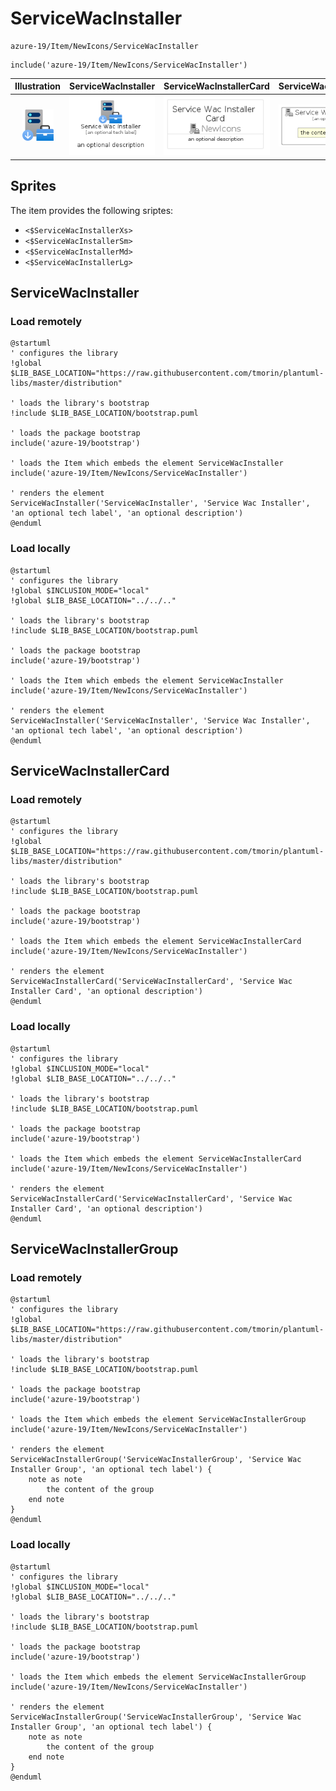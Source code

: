 # ServiceWacInstaller


```text
azure-19/Item/NewIcons/ServiceWacInstaller
```

```text
include('azure-19/Item/NewIcons/ServiceWacInstaller')
```



| Illustration | ServiceWacInstaller | ServiceWacInstallerCard | ServiceWacInstallerGroup |
| :---: | :---: | :---: | :---: |
| ![illustration for Illustration](../../../azure-19/Item/NewIcons/ServiceWacInstaller.png) | ![illustration for ServiceWacInstaller](../../../azure-19/Item/NewIcons/ServiceWacInstaller.Local.png) | ![illustration for ServiceWacInstallerCard](../../../azure-19/Item/NewIcons/ServiceWacInstallerCard.Local.png) | ![illustration for ServiceWacInstallerGroup](../../../azure-19/Item/NewIcons/ServiceWacInstallerGroup.Local.png) |



## Sprites
The item provides the following sriptes:

- `<$ServiceWacInstallerXs>`
- `<$ServiceWacInstallerSm>`
- `<$ServiceWacInstallerMd>`
- `<$ServiceWacInstallerLg>`





## ServiceWacInstaller

### Load remotely
```plantuml
@startuml
' configures the library
!global $LIB_BASE_LOCATION="https://raw.githubusercontent.com/tmorin/plantuml-libs/master/distribution"

' loads the library's bootstrap
!include $LIB_BASE_LOCATION/bootstrap.puml

' loads the package bootstrap
include('azure-19/bootstrap')

' loads the Item which embeds the element ServiceWacInstaller
include('azure-19/Item/NewIcons/ServiceWacInstaller')

' renders the element
ServiceWacInstaller('ServiceWacInstaller', 'Service Wac Installer', 'an optional tech label', 'an optional description')
@enduml
```

### Load locally
```plantuml
@startuml
' configures the library
!global $INCLUSION_MODE="local"
!global $LIB_BASE_LOCATION="../../.."

' loads the library's bootstrap
!include $LIB_BASE_LOCATION/bootstrap.puml

' loads the package bootstrap
include('azure-19/bootstrap')

' loads the Item which embeds the element ServiceWacInstaller
include('azure-19/Item/NewIcons/ServiceWacInstaller')

' renders the element
ServiceWacInstaller('ServiceWacInstaller', 'Service Wac Installer', 'an optional tech label', 'an optional description')
@enduml
```

## ServiceWacInstallerCard

### Load remotely
```plantuml
@startuml
' configures the library
!global $LIB_BASE_LOCATION="https://raw.githubusercontent.com/tmorin/plantuml-libs/master/distribution"

' loads the library's bootstrap
!include $LIB_BASE_LOCATION/bootstrap.puml

' loads the package bootstrap
include('azure-19/bootstrap')

' loads the Item which embeds the element ServiceWacInstallerCard
include('azure-19/Item/NewIcons/ServiceWacInstaller')

' renders the element
ServiceWacInstallerCard('ServiceWacInstallerCard', 'Service Wac Installer Card', 'an optional description')
@enduml
```

### Load locally
```plantuml
@startuml
' configures the library
!global $INCLUSION_MODE="local"
!global $LIB_BASE_LOCATION="../../.."

' loads the library's bootstrap
!include $LIB_BASE_LOCATION/bootstrap.puml

' loads the package bootstrap
include('azure-19/bootstrap')

' loads the Item which embeds the element ServiceWacInstallerCard
include('azure-19/Item/NewIcons/ServiceWacInstaller')

' renders the element
ServiceWacInstallerCard('ServiceWacInstallerCard', 'Service Wac Installer Card', 'an optional description')
@enduml
```

## ServiceWacInstallerGroup

### Load remotely
```plantuml
@startuml
' configures the library
!global $LIB_BASE_LOCATION="https://raw.githubusercontent.com/tmorin/plantuml-libs/master/distribution"

' loads the library's bootstrap
!include $LIB_BASE_LOCATION/bootstrap.puml

' loads the package bootstrap
include('azure-19/bootstrap')

' loads the Item which embeds the element ServiceWacInstallerGroup
include('azure-19/Item/NewIcons/ServiceWacInstaller')

' renders the element
ServiceWacInstallerGroup('ServiceWacInstallerGroup', 'Service Wac Installer Group', 'an optional tech label') {
    note as note
        the content of the group
    end note
}
@enduml
```

### Load locally
```plantuml
@startuml
' configures the library
!global $INCLUSION_MODE="local"
!global $LIB_BASE_LOCATION="../../.."

' loads the library's bootstrap
!include $LIB_BASE_LOCATION/bootstrap.puml

' loads the package bootstrap
include('azure-19/bootstrap')

' loads the Item which embeds the element ServiceWacInstallerGroup
include('azure-19/Item/NewIcons/ServiceWacInstaller')

' renders the element
ServiceWacInstallerGroup('ServiceWacInstallerGroup', 'Service Wac Installer Group', 'an optional tech label') {
    note as note
        the content of the group
    end note
}
@enduml
```

